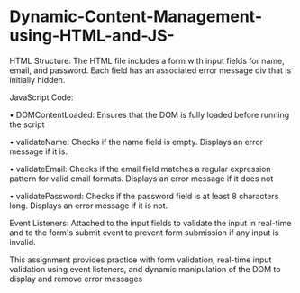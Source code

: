 # Dynamic-Content-Management-using-HTML-and-JS-

HTML Structure: The HTML file includes a form with input fields for name, email, and password. Each field has an associated error message div that is initially hidden.

JavaScript Code:

• DOMContentLoaded: Ensures that the DOM is fully loaded before running the script

• validateName: Checks if the name field is empty. Displays an error message if it is.

• validateEmail: Checks if the email field matches a regular expression pattern for valid email formats. Displays an error message if it does not

• validatePassword: Checks if the password field is at least 8 characters long. Displays an error message if it is not.

Event Listeners: Attached to the input fields to validate the input in real-time and to the form's submit event to prevent form submission if any input is invalid.

This assignment provides practice with form validation, real-time input validation using event listeners, and dynamic manipulation of the DOM to display and remove error messages
